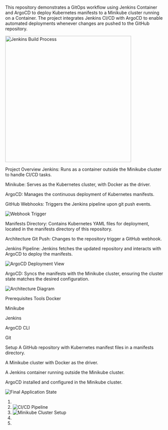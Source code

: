 This repository demonstrates a GitOps workflow using Jenkins Container and ArgoCD to deploy Kubernetes manifests to a Minikube cluster running on a Container. The project integrates Jenkins CI/CD with ArgoCD to enable automated deployments whenever changes are pushed to the GitHub repository.

<img src="https://i.imgur.com/9qNbHiM.jpg" alt="Jenkins Build Process" width="400"/>

Project Overview
Jenkins: Runs as a container outside the Minikube cluster to handle CI/CD tasks.

Minikube: Serves as the Kubernetes cluster, with Docker as the driver.

ArgoCD: Manages the continuous deployment of Kubernetes manifests.

GitHub Webhooks: Triggers the Jenkins pipeline upon git push events.

![Webhook Trigger](https://i.imgur.com/jWwD055.jpg)

Manifests Directory: Contains Kubernetes YAML files for deployment, located in the manifests directory of this repository.

Architecture
Git Push: Changes to the repository trigger a GitHub webhook.

Jenkins Pipeline: Jenkins fetches the updated repository and interacts with ArgoCD to deploy the manifests.

![ArgoCD Deployment View](https://i.imgur.com/5QepOd7.jpg)

ArgoCD: Syncs the manifests with the Minikube cluster, ensuring the cluster state matches the desired configuration.

![Architecture Diagram](https://i.imgur.com/iWI1QbE.jpg)

Prerequisites
Tools
Docker

Minikube

Jenkins

ArgoCD CLI

Git

Setup
A GitHub repository with Kubernetes manifest files in a manifests directory.

A Minikube cluster with Docker as the driver.

A Jenkins container running outside the Minikube cluster.

ArgoCD installed and configured in the Minikube cluster.

![Final Application State](https://i.imgur.com/6BpeLrE.jpg)


1. 
2. ![CI/CD Pipeline](https://i.imgur.com/9SmuAKP.jpg)
3. ![Minikube Cluster Setup](https://i.imgur.com/wlOGQM8.jpg)
4. 
5. 




